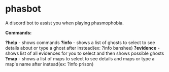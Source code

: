 # phasbot
A discord bot to assist you when playing phasmophobia.

__**Commands:**__

**?help** - shows commands
**?info** - shows a list of ghosts to select to see details about or type a ghost after instead(ex: ?info banshee)
**?evidence** - shows list of all evidences for you to select and then shows possible ghosts
**?map** - shows a list of maps to select to see details and maps or type a map's name after instead(ex: ?info prison)
